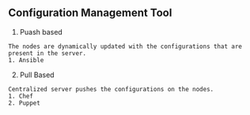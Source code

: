 ## Configuration Management Tool
  1. Puash based
              
    The nodes are dynamically updated with the configurations that are present in the server.
    1. Ansible 
    
  2. Pull Based
        
    Centralized server pushes the configurations on the nodes.
    1. Chef
    2. Puppet
